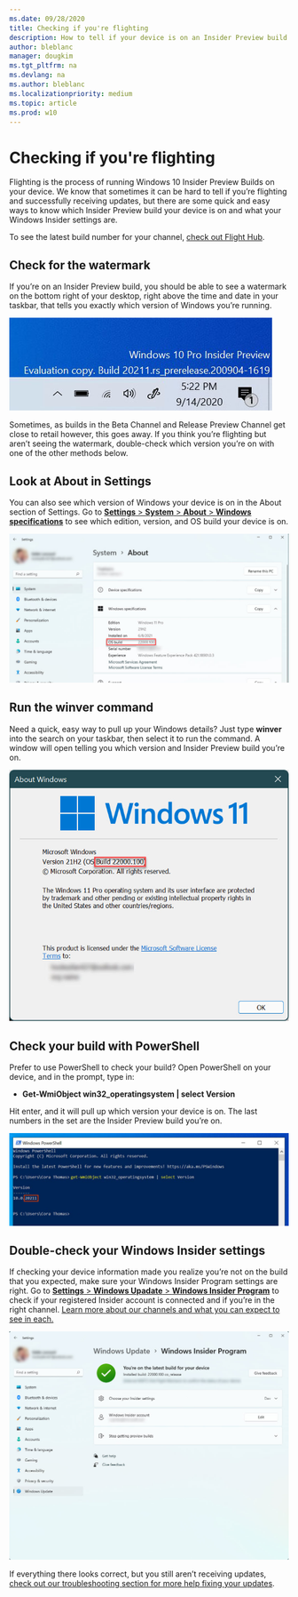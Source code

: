 ```yaml
---
ms.date: 09/28/2020
title: Checking if you're flighting
description: How to tell if your device is on an Insider Preview build
author: bleblanc
manager: dougkim
ms.tgt_pltfrm: na
ms.devlang: na
ms.author: bleblanc
ms.localizationpriority: medium
ms.topic: article
ms.prod: w10
---
```


# Checking if you're flighting
Flighting is the process of running Windows 10 Insider Preview Builds on your device. We know that sometimes it can be hard to tell if you’re flighting and successfully receiving updates, but there are some quick and easy ways to know which Insider Preview build your device is on and what your Windows Insider settings are.

To see the latest build number for your channel, [check out Flight Hub](./flight-hub/index.md).

## Check for the watermark

If you’re on an Insider Preview build, you should be able to see a watermark on the bottom right of your desktop, right above the time and date in your taskbar, that tells you exactly which version of Windows you’re running.

![Windows watermark for Windows 10 Insider Preview Builds showing Build 20211.](images/Watermark.jpg "Windows Insider watermark on desktop.")

Sometimes, as builds in the Beta Channel and Release Preview Channel get close to retail however, this goes away. If you think you’re flighting but aren’t seeing the watermark, double-check which version you’re on with one of the other methods below.

## Look at About in Settings

You can also see which version of Windows your device is on in the About section of Settings. Go to [**Settings** > **System** > **About** > **Windows specifications**](https://aka.ms/AboutSettings) to see which edition, version, and OS build your device is on.

![Windows' About Settings, scrolled down to the Windows specifications section to highlight your current OS build.](images/About-w11.jpg "Windows About Settings page.")

## Run the winver command

Need a quick, easy way to pull up your Windows details? Just type **winver** into the search on your taskbar, then select it to run the command. A window will open telling you which version and Insider Preview build you’re on.

![The About Windows module that pops up from running the winver command, highlighting the Build 22000.100 the device is on.](images/winver-w11.jpg "Windows About dialog box.")

## Check your build with PowerShell

Prefer to use PowerShell to check your build? Open PowerShell on your device, and in the prompt, type in:

* **Get-WmiObject win32_operatingsystem | select Version**

Hit enter, and it will pull up which version your device is on. The last numbers in the set are the Insider Preview build you’re on.

![Windows PowerShell running this command to check your version, highlighting that you're on Build 20211.](images/Powershell.jpg "Channels overview and how rings move to them.")

## Double-check your Windows Insider settings

If checking your device information made you realize you’re not on the build that you expected, make sure your Windows Insider Program settings are right. Go to [**Settings** > **Windows Upadate** > **Windows Insider Program**](https://aka.ms/WIPSettings) to check if your registered Insider account is connected and if you’re in the right channel. [Learn more about our channels and what you can expect to see in each.](./flighting.md)

![The Windows Insider Program's section in Settings showing your channel and the Insider account tied to your device.](images/WIP-settings-w11.jpg "Windows Insider Program Settings page.")

If everything there looks correct, but you still aren’t receiving updates, [check out our troubleshooting section for more help fixing your updates](./troubleshooting.md#not-receiving-updates).


